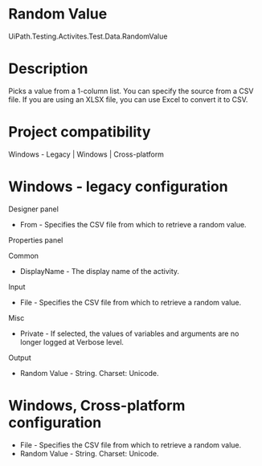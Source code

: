 ﻿# Random Value

UiPath.Testing.Activites.Test.Data.RandomValue

# Description

Picks a value from a 1-column list. You can specify the source from a CSV file. If you are using an XLSX file, you can use Excel to convert it to CSV.

# Project compatibility

Windows - Legacy | Windows | Cross-platform

# Windows - legacy configuration

Designer panel

* From - Specifies the CSV file from which to retrieve a random value.

Properties panel

Common

* DisplayName - The display name of the activity.

Input

* File - Specifies the CSV file from which to retrieve a random value.

Misc

* Private - If selected, the values of variables and arguments are no longer logged at Verbose level.

Output

* Random Value - String. Charset: Unicode.

# Windows, Cross-platform configuration

* File - Specifies the CSV file from which to retrieve a random value.
* Random Value - String. Charset: Unicode.
